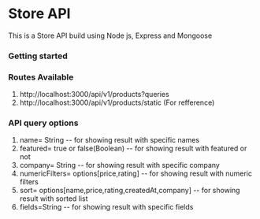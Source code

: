 # Store API
This is a Store API build using Node js, Express and Mongoose
### Getting started

### Routes Available
1. http://localhost:3000/api/v1/products?queries
2. http://localhost:3000/api/v1/products/static (For refference)
### API query options
1. name= String                                       -- for showing result with specific names
2. featured= true or false(Boolean)                   -- for showing result with featured or not
3. company= String                                    -- for showing result with specific company
4. numericFilters= options[price,rating]              -- for showing result with numeric filters
5. sort= options[name,price,rating,createdAt,company] -- for showing result with sorted list
6. fields=String                                      -- for showing result with specific fields

